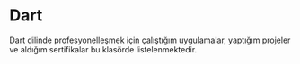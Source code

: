 # Dart
Dart dilinde profesyonelleşmek için çalıştığım uygulamalar, yaptığım projeler ve aldığım sertifikalar bu klasörde listelenmektedir.
